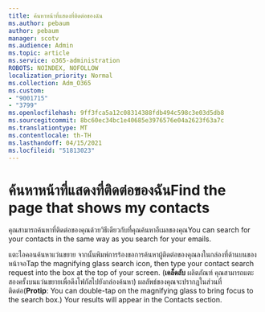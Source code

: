 ```yaml
---
title: ค้นหาหน้าที่แสดงที่ติดต่อของฉัน
ms.author: pebaum
author: pebaum
manager: scotv
ms.audience: Admin
ms.topic: article
ms.service: o365-administration
ROBOTS: NOINDEX, NOFOLLOW
localization_priority: Normal
ms.collection: Adm_O365
ms.custom:
- "9001715"
- "3799"
ms.openlocfilehash: 9ff3fca5a12c08314388fdb494c598c3e03d5db8
ms.sourcegitcommit: 8bc60ec34bc1e40685e3976576e04a2623f63a7c
ms.translationtype: MT
ms.contentlocale: th-TH
ms.lasthandoff: 04/15/2021
ms.locfileid: "51813023"
---
```

# <a name="find-the-page-that-shows-my-contacts"></a><span data-ttu-id="99ef3-102">ค้นหาหน้าที่แสดงที่ติดต่อของฉัน</span><span class="sxs-lookup"><span data-stu-id="99ef3-102">Find the page that shows my contacts</span></span>

<span data-ttu-id="99ef3-103">คุณสามารถค้นหาที่ติดต่อของคุณด้วยวิธีเดียวกับที่คุณค้นหาอีเมลของคุณ</span><span class="sxs-lookup"><span data-stu-id="99ef3-103">You can search for your contacts in the same way as you search for your emails.</span></span>
 
<span data-ttu-id="99ef3-104">แตะไอคอนค้นหาแว่นขยาย จากนั้นพิมพ์การร้องขอการค้นหาผู้ติดต่อของคุณลงในกล่องที่ด้านบนของหน้าจอ</span><span class="sxs-lookup"><span data-stu-id="99ef3-104">Tap the magnifying glass search icon, then type your contact search request into the box at the top of your screen.</span></span> <span data-ttu-id="99ef3-105">(**เคล็ดลับ** ผลิตภัณฑ์ คุณสามารถแตะสองครั้งบนแว่นขยายเพื่อดึงโฟกัสไปยังกล่องค้นหา) ผลลัพธ์ของคุณจะปรากฏในส่วนที่ติดต่อ</span><span class="sxs-lookup"><span data-stu-id="99ef3-105">(**Protip**: You can double-tap on the magnifying glass to bring focus to the search box.) Your results will appear in the Contacts section.</span></span>
